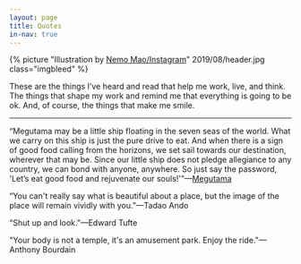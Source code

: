 ```yaml
---
layout: page
title: Quotes
in-nav: true
---
```


{% picture "Illustration by [Nemo Mao/Instagram](https://www.instagram.com/021_n/)" 2019/08/header.jpg class="imgbleed" %}

These are the things I’ve heard and read that help me work, live, and think. The things that shape my work and remind me that everything is going to be ok. And, of course, the things that make me smile. 

* * *

“Megutama may be a little ship floating in the seven seas of the world. What we carry on this ship is just the pure drive to eat. And when there is a sign of good food calling from the horizons, we set sail towards our destination, wherever that may be. Since our little ship does not pledge allegiance to any country, we can bond with anyone, anywhere. So just say the password, 'Let’s eat good food and rejuvenate our souls!'”—<span class="caps">[Megutama](http://megutama.com/en/what-is-megutama/)</span>

“You can't really say what is beautiful about a place, but the image of the place will remain vividly with you.”—<span class="caps">Tadao Ando</span>

“Shut up and look.”—<span class="caps">Edward Tufte</span>

"Your body is not a temple, it's an amusement park. Enjoy the ride."—<span class="caps">Anthony Bourdain</span>
